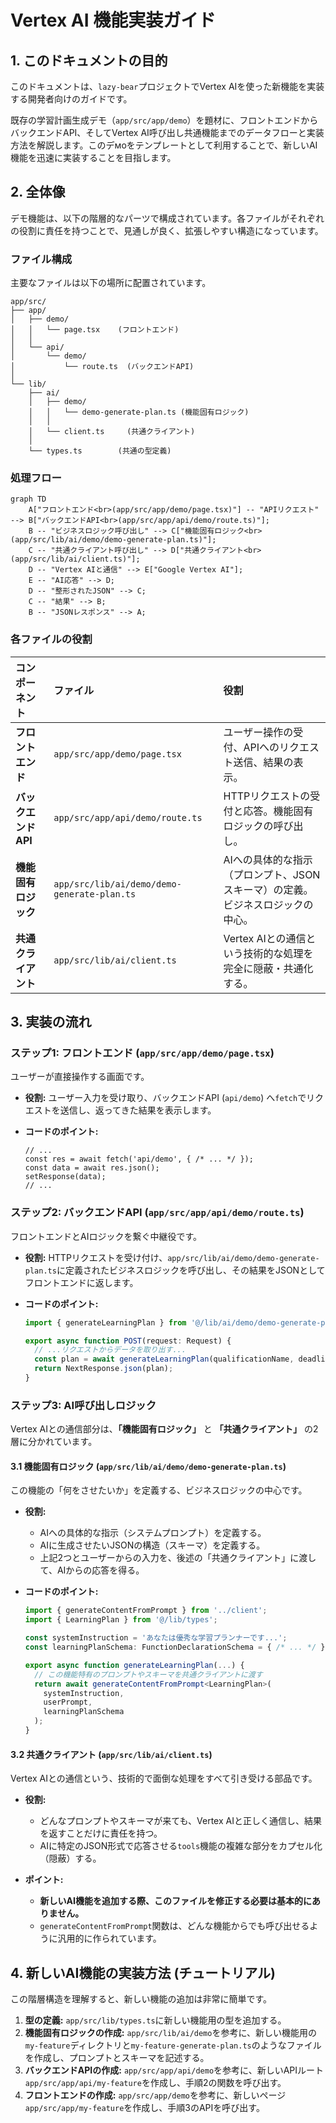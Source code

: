 # Vertex AI 機能実装ガイド

## 1. このドキュメントの目的

このドキュメントは、`lazy-bear`プロジェクトでVertex AIを使った新機能を実装する開発者向けのガイドです。

既存の学習計画生成デモ（`app/src/app/demo`）を題材に、フロントエンドからバックエンドAPI、そしてVertex AI呼び出し共通機能までのデータフローと実装方法を解説します。このデмоをテンプレートとして利用することで、新しいAI機能を迅速に実装することを目指します。

## 2. 全体像

デモ機能は、以下の階層的なパーツで構成されています。各ファイルがそれぞれの役割に責任を持つことで、見通しが良く、拡張しやすい構造になっています。

### ファイル構成

主要なファイルは以下の場所に配置されています。

```
app/src/
├── app/
│   ├── demo/
│   │   └── page.tsx    (フロントエンド)
│   │
│   └── api/
│       └── demo/
│           └── route.ts  (バックエンドAPI)
│
└── lib/
    ├── ai/
    │   ├── demo/
    │   │   └── demo-generate-plan.ts (機能固有ロジック)
    │   │
    │   └── client.ts     (共通クライアント)
    │
    └── types.ts        (共通の型定義)
```

### 処理フロー

```mermaid
graph TD
    A["フロントエンド<br>(app/src/app/demo/page.tsx)"] -- "APIリクエスト" --> B["バックエンドAPI<br>(app/src/app/api/demo/route.ts)"];
    B -- "ビジネスロジック呼び出し" --> C["機能固有ロジック<br>(app/src/lib/ai/demo/demo-generate-plan.ts)"];
    C -- "共通クライアント呼び出し" --> D["共通クライアント<br>(app/src/lib/ai/client.ts)"];
    D -- "Vertex AIと通信" --> E["Google Vertex AI"];
    E -- "AI応答" --> D;
    D -- "整形されたJSON" --> C;
    C -- "結果" --> B;
    B -- "JSONレスポンス" --> A;
```

### 各ファイルの役割

| コンポーネント | ファイル | 役割 |
| :--- | :--- | :--- |
| **フロントエンド** | `app/src/app/demo/page.tsx` | ユーザー操作の受付、APIへのリクエスト送信、結果の表示。 |
| **バックエンドAPI** | `app/src/app/api/demo/route.ts` | HTTPリクエストの受付と応答。機能固有ロジックの呼び出し。 |
| **機能固有ロジック** | `app/src/lib/ai/demo/demo-generate-plan.ts` | AIへの具体的な指示（プロンプト、JSONスキーマ）の定義。ビジネスロジックの中心。 |
| **共通クライアント** | `app/src/lib/ai/client.ts` | Vertex AIとの通信という技術的な処理を完全に隠蔽・共通化する。 |

## 3. 実装の流れ

### ステップ1: フロントエンド (`app/src/app/demo/page.tsx`)

ユーザーが直接操作する画面です。

- **役割:** ユーザー入力を受け取り、バックエンドAPI (`api/demo`) へ`fetch`でリクエストを送信し、返ってきた結果を表示します。

- **コードのポイント:**
  ```tsx
  // ...
  const res = await fetch('api/demo', { /* ... */ });
  const data = await res.json();
  setResponse(data);
  // ...
  ```

### ステップ2: バックエンドAPI (`app/src/app/api/demo/route.ts`)

フロントエンドとAIロジックを繋ぐ中継役です。

- **役割:** HTTPリクエストを受け付け、`app/src/lib/ai/demo/demo-generate-plan.ts`に定義されたビジネスロジックを呼び出し、その結果をJSONとしてフロントエンドに返します。

- **コードのポイント:**
  ```typescript
  import { generateLearningPlan } from '@/lib/ai/demo/demo-generate-plan';

  export async function POST(request: Request) {
    // ...リクエストからデータを取り出す...
    const plan = await generateLearningPlan(qualificationName, deadline);
    return NextResponse.json(plan);
  }
  ```

### ステップ3: AI呼び出しロジック

Vertex AIとの通信部分は、**「機能固有ロジック」** と **「共通クライアント」** の2層に分かれています。

#### 3.1 機能固有ロジック (`app/src/lib/ai/demo/demo-generate-plan.ts`)

この機能の「何をさせたいか」を定義する、ビジネスロジックの中心です。

- **役割:**
  - AIへの具体的な指示（システムプロンプト）を定義する。
  - AIに生成させたいJSONの構造（スキーマ）を定義する。
  - 上記2つとユーザーからの入力を、後述の「共通クライアント」に渡して、AIからの応答を得る。

- **コードのポイント:**
  ```typescript
  import { generateContentFromPrompt } from '../client';
  import { LearningPlan } from '@/lib/types';

  const systemInstruction = 'あなたは優秀な学習プランナーです...';
  const learningPlanSchema: FunctionDeclarationSchema = { /* ... */ };

  export async function generateLearningPlan(...) {
    // この機能特有のプロンプトやスキーマを共通クライアントに渡す
    return await generateContentFromPrompt<LearningPlan>(
      systemInstruction,
      userPrompt,
      learningPlanSchema
    );
  }
  ```

#### 3.2 共通クライアント (`app/src/lib/ai/client.ts`)

Vertex AIとの通信という、技術的で面倒な処理をすべて引き受ける部品です。

- **役割:**
  - どんなプロンプトやスキーマが来ても、Vertex AIと正しく通信し、結果を返すことだけに責任を持つ。
  - AIに特定のJSON形式で応答させる`tools`機能の複雑な部分をカプセル化（隠蔽）する。

- **ポイント:**
  - **新しいAI機能を追加する際、このファイルを修正する必要は基本的にありません。**
  - `generateContentFromPrompt`関数は、どんな機能からでも呼び出せるように汎用的に作られています。

## 4. 新しいAI機能の実装方法 (チュートリアル)

この階層構造を理解すると、新しい機能の追加は非常に簡単です。

1.  **型の定義:** `app/src/lib/types.ts`に新しい機能用の型を追加する。
2.  **機能固有ロジックの作成:** `app/src/lib/ai/demo`を参考に、新しい機能用の`my-feature`ディレクトリと`my-feature-generate-plan.ts`のようなファイルを作成し、プロンプトとスキーマを記述する。
3.  **バックエンドAPIの作成:** `app/src/app/api/demo`を参考に、新しいAPIルート`app/src/app/api/my-feature`を作成し、手順2の関数を呼び出す。
4.  **フロントエンドの作成:** `app/src/app/demo`を参考に、新しいページ`app/src/app/my-feature`を作成し、手順3のAPIを呼び出す。